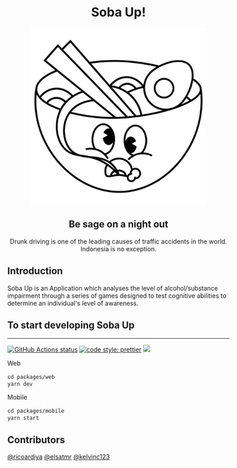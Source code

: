 <h1 align="center">Soba Up!</h1>

<div align="center">
  <img src="docs/images/soba-up.png" alt="Tech Interview Handbook" width="400" />
  <h2>Be sage on a night out</h2>
  <p>Drunk driving is one of the leading causes of traffic accidents in the world. Indonesia is no exception.</p>
  
</div>

## Introduction

Soba Up is an Application which analyses the level of alcohol/substance impairment through a series of games designed to test cognitive abilities to determine an individual's level of awareness.

## To start developing Soba Up

<hr />

<a href="https://github.com/ricoardiya/soba-up/actions/workflows/web-ci.yml"><img src="https://github.com/ricoardiya/soba-up/actions/workflows/web-ci.yml/badge.svg" alt="GitHub Actions status"></a>
[![code style: prettier](https://img.shields.io/badge/code_style-prettier-ff69b4.svg?style=flat-square)](https://github.com/prettier/prettier)
![](https://img.shields.io/badge/pre--commit-enabled-brightgreen?logo=pre-commit&logoColor=white)

Web

```shell
cd packages/web
yarn dev
```

Mobile

```shell
cd packages/mobile
yarn start
```

## Contributors

[@ricoardiya](https://github.com/ricoardiya)
[@elsatmr](https://github.com/elsatmr)
[@kelvinc123](https://github.com/kelvinc123)
